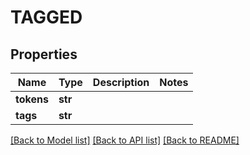 # TAGGED

## Properties
Name | Type | Description | Notes
------------ | ------------- | ------------- | -------------
**tokens** | **str** |  | 
**tags** | **str** |  | 

[[Back to Model list]](../README.md#documentation-for-models) [[Back to API list]](../README.md#documentation-for-api-endpoints) [[Back to README]](../README.md)


